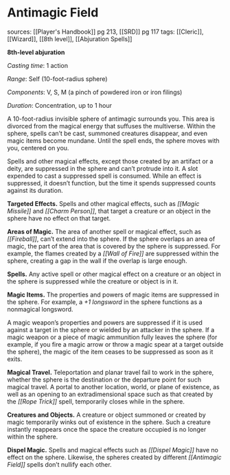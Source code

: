 # Antimagic Field
sources: [[Player's Handbook]] pg 213, [[SRD]] pg 117
tags: [[Cleric]], [[Wizard]], [[8th level]], [[Abjuration Spells]]

**8th-level abjuration**

*Casting time*: 1 action

*Range*: Self (10-foot-radius sphere)

*Components*: V, S, M (a pinch of powdered iron or iron filings)

*Duration*: Concentration, up to 1 hour

A 10-foot-radius invisible sphere of antimagic surrounds you. This area is divorced from the magical energy that suffuses the multiverse. Within the sphere, spells can’t be cast, summoned creatures disappear, and even magic items become mundane. Until the spell ends, the sphere moves with you, centered on you.

Spells and other magical effects, except those created by an artifact or a deity, are suppressed in the sphere and can’t protrude into it. A slot expended to cast a suppressed spell is consumed. While an effect is suppressed, it doesn’t function, but the time it spends suppressed counts against its duration.

**Targeted Effects.** Spells and other magical effects, such as *[[Magic Missile]]* and *[[Charm Person]]*, that target a creature or an object in the sphere have no effect on that target.

**Areas of Magic.** The area of another spell or magical effect, such as *[[Fireball]]*, can’t extend into the sphere. If the sphere overlaps an area of magic, the part of the area that is covered by the sphere is suppressed. For example, the flames created by a *[[Wall of Fire]]* are suppressed within the sphere, creating a gap in the wall if the overlap is large enough.

**Spells.** Any active spell or other magical effect on a creature or an object in the sphere is suppressed while the creature or object is in it.

**Magic Items.** The properties and powers of magic items are suppressed in the sphere. For example, a *+1 longsword* in the sphere functions as a nonmagical longsword.

A magic weapon’s properties and powers are suppressed if it is used against a target in the sphere or wielded by an attacker in the sphere. If a magic weapon or a piece of magic ammunition fully leaves the sphere (for example, if you fire a magic arrow or throw a magic spear at a target outside the sphere), the magic of the item ceases to be suppressed as soon as it exits.

**Magical Travel.** Teleportation and planar travel fail to work in the sphere, whether the sphere is the destination or the departure point for such magical travel. A portal to another location, world, or plane of existence, as well as an opening to an extradimensional space such as that created by the *[[Rope Trick]]* spell, temporarily closes while in the sphere.

**Creatures and Objects.** A creature or object summoned or created by magic temporarily winks out of existence in the sphere. Such a creature instantly reappears once the space the creature occupied is no longer within the sphere.

**Dispel Magic.** Spells and magical effects such as *[[Dispel Magic]]* have no effect on the sphere. Likewise, the spheres created by different *[[Antimagic Field]]* spells don’t nullify each other.
